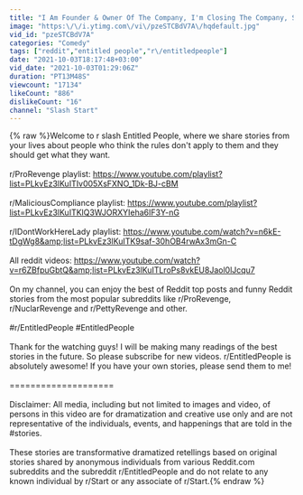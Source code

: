 ```yaml
---
title: "I Am Founder & Owner Of The Company, I'm Closing The Company, So CEO You're Fired ! r\/EntitledPeople"
image: "https:\/\/i.ytimg.com\/vi\/pzeSTCBdV7A\/hqdefault.jpg"
vid_id: "pzeSTCBdV7A"
categories: "Comedy"
tags: ["reddit","entitled people","r\/entitledpeople"]
date: "2021-10-03T18:17:48+03:00"
vid_date: "2021-10-03T01:29:06Z"
duration: "PT13M48S"
viewcount: "17134"
likeCount: "886"
dislikeCount: "16"
channel: "Slash Start"
---
```

{% raw %}Welcome to r slash Entitled People, where we share stories from your lives about people who think the rules don't apply to them and they should get what they want. <br /><br />r/ProRevenge playlist: <a rel="nofollow" target="blank" href="https://www.youtube.com/playlist?list=PLkvEz3lKuITIv005XsFXNO_1Dk-BJ-cBM">https://www.youtube.com/playlist?list=PLkvEz3lKuITIv005XsFXNO_1Dk-BJ-cBM</a><br /><br />r/MaliciousCompliance playlist: <a rel="nofollow" target="blank" href="https://www.youtube.com/playlist?list=PLkvEz3lKuITKlQ3WJORXYIeha6IF3Y-nG">https://www.youtube.com/playlist?list=PLkvEz3lKuITKlQ3WJORXYIeha6IF3Y-nG</a><br /><br />r/IDontWorkHereLady playlist: <a rel="nofollow" target="blank" href="https://www.youtube.com/watch?v=n6kE-tDgWg8&amp;list=PLkvEz3lKuITK9saf-30hOB4rwAx3mGn-C">https://www.youtube.com/watch?v=n6kE-tDgWg8&amp;list=PLkvEz3lKuITK9saf-30hOB4rwAx3mGn-C</a><br /><br />All reddit videos: <a rel="nofollow" target="blank" href="https://www.youtube.com/watch?v=r6ZBfpuGbtQ&amp;list=PLkvEz3lKuITLroPs8vkEU8Jaol0lJcqu7">https://www.youtube.com/watch?v=r6ZBfpuGbtQ&amp;list=PLkvEz3lKuITLroPs8vkEU8Jaol0lJcqu7</a><br /><br />On my channel, you can enjoy the best of Reddit top posts and funny Reddit stories from the most popular subreddits like r/ProRevenge, r/NuclarRevenge and r/PettyRevenge and other. <br /><br />#r/EntitledPeople #EntitledPeople<br /><br />Thank for the watching guys! I will be making many readings of the best stories in the future. So please subscribe for new videos. r/EntitledPeople is absolutely awesome! If you have your own stories, please send them to me!<br /><br />====================<br /><br />Disclaimer: All media, including but not limited to images and video, of persons in this video are for dramatization and creative use only and are not representative of the individuals, events, and happenings that are told in the #stories.<br /><br />These stories are transformative dramatized retellings based on original stories shared by anonymous individuals from various Reddit.com subreddits and the subreddit r/EntitledPeople and do not relate to any known individual by r/Start or any associate of r/Start.{% endraw %}
